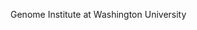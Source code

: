 [//]: # (Created by ./bin/manage_files.pl from ./species/Ancylostoma_duodenale/PRJNA72581/Ancylostoma_duodenale_PRJNA72581.summary.html on Thu Jun 11 13:43:16 2020)
Genome Institute at Washington University
